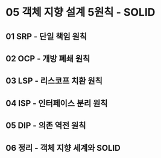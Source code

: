 # 05 객체 지향 설계 5원칙 - SOLID

## 01 SRP - 단일 책임 원칙

## 02 OCP - 개방 폐쇄 원칙

## 03 LSP - 리스코프 치환 원칙

## 04 ISP - 인터페이스 분리 원칙

## 05 DIP - 의존 역전 원칙

## 06 정리 - 객체 지향 세계와 SOLID

